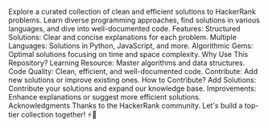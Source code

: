 Explore a curated collection of clean and efficient solutions to HackerRank problems. Learn diverse programming approaches, find solutions in various languages, and dive into well-documented code.
Features:
Structured Solutions: Clear and concise explanations for each problem.
Multiple Languages: Solutions in Python, JavaScript, and more.
Algorithmic Gems: Optimal solutions focusing on time and space complexity.
Why Use This Repository?
Learning Resource: Master algorithms and data structures.
Code Quality: Clean, efficient, and well-documented code.
Contribute: Add new solutions or improve existing ones.
How to Contribute?
Add Solutions: Contribute your solutions and expand our knowledge base.
Improvements: Enhance explanations or suggest more efficient solutions.
Acknowledgments
Thanks to the HackerRank community. Let's build a top-tier collection together! ⚡️🚀





